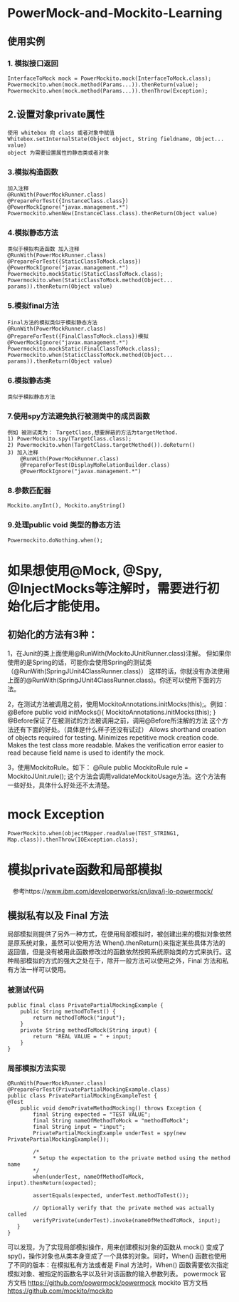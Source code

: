 # PowerMock-and-Mockito-Learning
## 使用实例
### 1. 模拟接口返回
    InterfaceToMock mock = PowerMockito.mock(InterfaceToMock.class);
    Powermockito.when(mock.method(Params...)).thenReturn(value);
    Powermockito.when(mock.method(Params...)).thenThrow(Exception);
## 2.设置对象private属性
    使用 whitebox 向 class 或者对象中赋值 
    Whitebox.setInternalState(Object object, String fieldname, Object... value)
    object 为需要设置属性的静态类或者对象    
### 3.模拟构造函数
    加入注释
    @RunWith(PowerMockRunner.class)
    @PrepareForTest({InstanceClass.class})
    @PowerMockIgnore("javax.management.*")
    Powermockito.whenNew(InstanceClass.class).thenReturn(Object value)
### 4.模拟静态方法 
    类似于模拟构造函数 加入注释
    @RunWith(PowerMockRunner.class)
    @PrepareForTest({StaticClassToMock.class})
    @PowerMockIgnore("javax.management.*")
    Powermockito.mockStatic(StaticClassToMock.class);
    Powermockito.when(StaticClassToMock.method(Object... params)).thenReturn(Object value)
### 5.模拟final方法
    Final方法的模拟类似于模拟静态方法
    @RunWith(PowerMockRunner.class)
    @PrepareForTest({FinalClassToMock.class})模拟
    @PowerMockIgnore("javax.management.*")
    Powermockito.mockStatic(FinalClassToMock.class);
    Powermockito.when(StaticClassToMock.method(Object... params)).thenReturn(Object value)
### 6.模拟静态类
    类似于模拟静态方法
### 7.使用spy方法避免执行被测类中的成员函数
    例如 被测试类为： TargetClass,想要屏蔽的方法为targetMethod.
    1) PowerMockito.spy(TargetClass.class);
    2) Powermockito.when(TargetClass.targetMethod()).doReturn()
    3) 加入注释
        @RunWith(PowerMockRunner.class)
        @PrepareForTest(DisplayMoRelationBuilder.class)
        @PowerMockIgnore("javax.management.*")
### 8.参数匹配器
    Mockito.anyInt(), Mockito.anyString()
### 9.处理public void 类型的静态方法
    Powermockito.doNothing.when();
    
    
# 如果想使用@Mock, @Spy, @InjectMocks等注解时，需要进行初始化后才能使用。
## 初始化的方法有3种：
1，在Junit的类上面使用@RunWith(MockitoJUnitRunner.class)注解。
    但如果你使用的是Spring的话，可能你会使用Spring的测试类（@RunWith(SpringJUnit4ClassRunner.class)）
    这样的话，你就没有办法使用上面的@RunWith(SpringJUnit4ClassRunner.class)。你还可以使用下面的方法。

2，在测试方法被调用之前，使用MockitoAnnotations.initMocks(this);。例如：
    @Before
    public void initMocks(){
        MockitoAnnotations.initMocks(this);
    }
    @Before保证了在被测试的方法被调用之前，调用@Before所注解的方法
    这个方法还有下面的好处。（具体是什么样子还没有试过）
        Allows shorthand creation of objects required for testing.
        Minimizes repetitive mock creation code.
        Makes the test class more readable.
        Makes the verification error easier to read because field name is used to identify the mock.

3，使用MockitoRule。如下：
        @Rule
        public MockitoRule rule = MockitoJUnit.rule();
        这个方法会调用validateMockitoUsage方法。这个方法有一些好处，具体什么好处还不太清楚。
    
# mock Exception
    PowerMockito.when(objectMapper.readValue(TEST_STRING1, Map.class)).thenThrow(IOException.class);
# 模拟private函数和局部模拟
    参考https://www.ibm.com/developerworks/cn/java/j-lo-powermock/
## 模拟私有以及 Final 方法
   局部模拟则提供了另外一种方式，在使用局部模拟时，被创建出来的模拟对象依然是原系统对象，虽然可以使用方法 When().thenReturn()来指定某些具体方法的  返回值，但是没有被用此函数修改过的函数依然按照系统原始类的方式来执行。这种局部模拟的方式的强大之处在于，除开一般方法可以使用之外，Final 方法和私有方法一样可以使用。
### 被测试代码
    public final class PrivatePartialMockingExample { 
        public String methodToTest() { 
            return methodToMock("input"); 
        } 
        private String methodToMock(String input) { 
            return "REAL VALUE = " + input; 
        } 
    }
### 局部模拟方法实现
    @RunWith(PowerMockRunner.class) 
    @PrepareForTest(PrivatePartialMockingExample.class) 
    public class PrivatePartialMockingExampleTest { 
    @Test 
        public void demoPrivateMethodMocking() throws Exception { 
            final String expected = "TEST VALUE"; 
            final String nameOfMethodToMock = "methodToMock"; 
            final String input = "input"; 
            PrivatePartialMockingExample underTest = spy(new PrivatePartialMockingExample()); 
 
            /* 
            * Setup the expectation to the private method using the method name 
            */ 
            when(underTest, nameOfMethodToMock, input).thenReturn(expected); 

            assertEquals(expected, underTest.methodToTest()); 

            // Optionally verify that the private method was actually called 
            verifyPrivate(underTest).invoke(nameOfMethodToMock, input); 
       } 
    }
   可以发现，为了实现局部模拟操作，用来创建模拟对象的函数从 mock() 变成了 spy()，操作对象也从类本身变成了一个具体的对象。同时，When() 函数也使用了不同的版本：在模拟私有方法或者是 Final 方法时，When() 函数需要依次指定模拟对象、被指定的函数名字以及针对该函数的输入参数列表。
    powermock 官方文档 https://github.com/powermock/powermock
    mockito 官方文档 https://github.com/mockito/mockito
